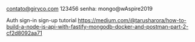 contato@giryco.com 123456
senha:
mongo@wAspire2019


 Auth sign-in sign-up tutorial
 https://medium.com/@tarusharora/how-to-build-a-node-js-api-with-fastify-mongodb-docker-and-postman-part-2-cf2d8092aa71
